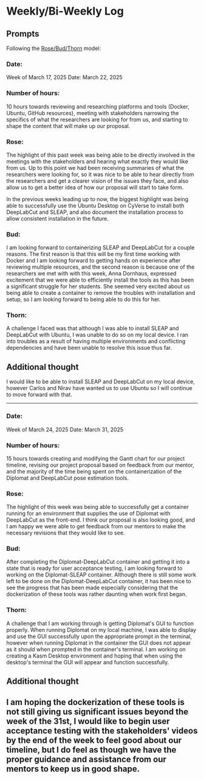 # Weekly/Bi-Weekly Log

## Prompts
Following the [Rose/Bud/Thorn](https://www.panoramaed.com/blog/rose-bud-thorn-activity-and-worksheet#:~:text=%22Rose%2C%20Bud%2C%20Thorn%22%20is%20a%20mindful%20design%2D,day%2C%20week%2C%20or%20month.) model:

### Date: 
Week of March 17, 2025
Date: March 22, 2025


### Number of hours: 
10 hours towards reviewing and researching platforms and tools (Docker, Ubuntu, GitHub resources), meeting with stakeholders narrowing the specifics of what the researchers are looking for from us, and starting to shape the content that will make up our proposal.

### Rose:
The highlight of this past week was being able to be directly involved in the meetings with the stakeholders and hearing what exactly they would like from us. Up to this point we had been receiving summaries of what the researchers were looking for, so it was nice to be able to hear directly from the researchers and get a clearer vision of the issues they face, and also allow us to get a better idea of how our proposal will start to take form.

In the previous weeks leading up to now, the biggest highlight was being able to successfully use the Ubuntu Desktop on CyVerse to install both DeepLabCut and SLEAP, and also document the installation process to allow consistent installation in the future. 

### Bud: 
I am looking forward to containerizing SLEAP and DeepLabCut for a couple reasons. The first reason is that this will be my first time working with Docker and I am looking forward to getting hands on experience after reviewing multiple resources, and the second reason is because one of the researchers we met with with this week, Anna Dornhaus, expressed excitement that we were able to efficiently install the tools as this has been a significant struggle for her students. She seemed very excited about us being able to create a container to remove the troubles with installation and setup, so I am looking forward to being able to do this for her.

### Thorn: 
A challenge I faced was that although I was able to install SLEAP and DeepLabCut with Ubuntu, I was unable to do so on my local device. I ran into troubles as a result of having multiple environments and conflicting dependencies and have been unable to resolve this issue thus far. 

## Additional thought
I would like to be able to install SLEAP and DeepLabCut on my local device, however Carlos and Nirav have wanted us to use Ubuntu so I will continue to move forward with that. 

---

### Date: 
Week of March 24, 2025
Date: March 31, 2025


### Number of hours:
15 hours towards creating and modifying the Gantt chart for our project timeline, revising our project proposal based on feedback from our mentor, and the majority of the time being spent on the containerization of the Diplomat and DeepLabCut pose estimation tools. 


### Rose:
The highlight of this week was being able to successfully get a container running for an environment that supplies the use of Diplomat with DeepLabCut as the front-end. I think our proposal is also looking good, and I am happy we were able to get feedback from our mentors to make the necessary revisions that they would like to see.

### Bud:
After completing the Diplomat-DeepLabCut container and getting it into a state that is ready for user acceptance testing, I am looking forward to working on the Diplomat-SLEAP container. Although there is still some work left to be done on the Diplomat-DeepLabCut container, it has been nice to see the progress that has been made especially considering that the dockerization of these tools was rather daunting when work first began.

### Thorn: 
A challenge that I am working through is getting Diplomat's GUI to function properly. When running Diplomat on my local machine, I was able to display and use the GUI successfully upon the appropriate prompt in the terminal, however when running Diplomat in the container the GUI does not appear as it should when prompted in the container's terminal. I am working on creating a Kasm Desktop environment and hoping that when using the desktop's terminal the GUI will appear and function successfully.

## Additional thought
I am hoping the dockerization of these tools is not still giving us significant issues beyond the week of the 31st, I would like to begin user acceptance testing with the stakeholders' videos by the end of the week to feel good about our timeline, but I do feel as though we have the proper guidance and assistance from our mentors to keep us in good shape. 
---